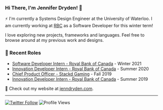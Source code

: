 ### Hi There, I'm Jennifer Dryden! 👋

⚡ I'm currently a Systems Design Engineer at the University of Waterloo. I am currently working at [RBC](https://www.rbc.com/about-rbc.html) as a Software Developer for this winter term!

I love exploring new projects, frameworks and languages. Feel free to browse around at my previous work and designs.

### 📝 Recent Roles

<!-- writing starts -->
* [Software Developer Intern - Royal Bank of Canada](https://www.rbc.com/about-rbc.html) - Winter 2021
* [Innovation Developer Intern - Royal Bank of Canada](https://www.rbc.com/about-rbc.html) - Summer 2020
* [Chief Product Officer - Stackd Gaming](https://www.stackd.gg/) - Fall 2019
* [Innovation Developer Intern - Royal Bank of Canada](https://www.rbc.com/about-rbc.html) - Summer 2019
<!-- writing ends -->

🚀 Check out my website at [jenndryden.com](https://www.jenndryden.com/).

---

[![Twitter Follow](https://img.shields.io/twitter/follow/jenndryden?label=Follow&style=social)](https://twitter.com/jenndryden) ![Profile Views](https://gpvc.arturio.dev/jenndryden)
